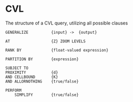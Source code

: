 # CVL

The structure of a CVL query, utilizing all possible clauses

```
GENERALIZE 			{input} ->  {output} 

AT  				{Z} ZOOM LEVELS

RANK BY 			{float-valued expression}

PARTITION BY 		{expression}

SUBJECT TO 
PROXIMITY 			{d} 
AND CELLBOUND 		{K} 
AND ALLORNOTHING 	{true/false}

PERFORM
	SIMPLIFY 		{true/false}
```